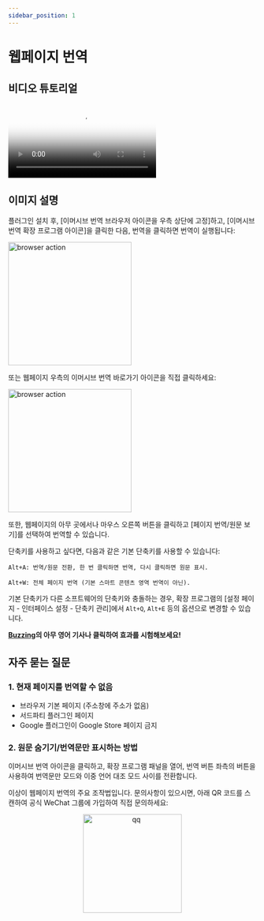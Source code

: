 ```yaml
---
sidebar_position: 1
---
```


# 웹페이지 번역

## 비디오 튜토리얼

<video
  controls
  poster="https://immersivetranslate.com/assets/price/video-poster-zh-Hans.png"
  src="https://s.immersivetranslate.com/assets/uploads/full-intro-zh-CN-rYaxVV.mp4"
/>

## 이미지 설명

플러그인 설치 후, [이머시브 번역 브라우저 아이콘을 우측 상단에 고정]하고, [이머시브 번역 확장 프로그램 아이콘]을 클릭한 다음, 번역을 클릭하면 번역이 실행됩니다:

<img src="https://s.immersivetranslate.com/static/official-static/assets/browser-panel-v2.png" alt="browser action" width="250" />

또는 웹페이지 우측의 이머시브 번역 바로가기 아이콘을 직접 클릭하세요:

<img src="https://s.immersivetranslate.com/assets/sidebar-shortcut.jpeg" alt="browser action" width="250" />

또한, 웹페이지의 아무 곳에서나 마우스 오른쪽 버튼을 클릭하고 [페이지 번역/원문 보기]를 선택하여 번역할 수 있습니다.

단축키를 사용하고 싶다면, 다음과 같은 기본 단축키를 사용할 수 있습니다:

    Alt+A: 번역/원문 전환, 한 번 클릭하면 번역, 다시 클릭하면 원문 표시.

    Alt+W: 전체 페이지 번역 (기본 스마트 콘텐츠 영역 번역이 아닌).

기본 단축키가 다른 소프트웨어의 단축키와 충돌하는 경우, 확장 프로그램의 [설정 페이지 - 인터페이스 설정 - 단축키 관리]에서 `Alt+Q`, `Alt+E` 등의 옵션으로 변경할 수 있습니다.

**[Buzzing](https://www.buzzing.cc/)의 아무 영어 기사나 클릭하여 효과를 시험해보세요!**

## 자주 묻는 질문

### 1. 현재 페이지를 번역할 수 없음

- 브라우저 기본 페이지 (주소창에 주소가 없음)
- 서드파티 플러그인 페이지
- Google 플러그인이 Google Store 페이지 금지

### 2. 원문 숨기기/번역문만 표시하는 방법

이머시브 번역 아이콘을 클릭하고, 확장 프로그램 패널을 열어, 번역 버튼 좌측의 버튼을 사용하여 번역문만 모드와 이중 언어 대조 모드 사이를 전환합니다.

이상이 웹페이지 번역의 주요 조작법입니다. 문의사항이 있으시면, 아래 QR 코드를 스캔하여 공식 WeChat 그룹에 가입하여 직접 문의하세요:

<div align="center">
<img src="https://immersivetranslate.com/assets/wechat-contact3.jpg" width="200" alt="qq" />
</div>
